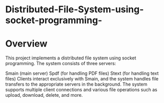 # Distributed-File-System-using-socket-programming-

# Overview
This project implements a distributed file system using socket programming. The system consists of three servers:

Smain (main server)
Spdf (for handling PDF files)
Stext (for handling text files)
Clients interact exclusively with Smain, and the system handles file transfers to the appropriate servers in the background. The system supports multiple client connections and various file operations such as upload, download, delete, and more.
